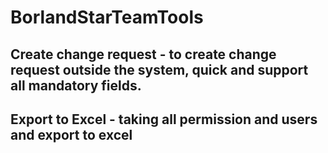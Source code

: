 # BorlandStarTeamTools

## Create change request - to create change request outside the system, quick and support all mandatory fields.

## Export to Excel - taking all permission and users and export to excel
